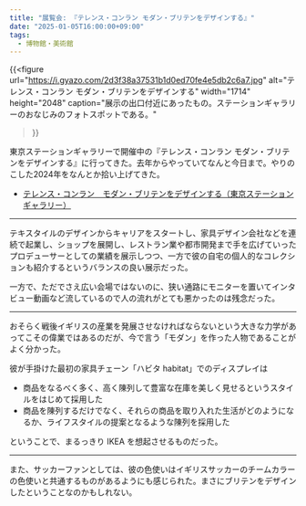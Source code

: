 ```yaml
---
title: "展覧会: 『テレンス・コンラン モダン・ブリテンをデザインする』"
date: "2025-01-05T16:00:00+09:00"
tags:
  - 博物館・美術館
---
```


{{<figure
  url="https://i.gyazo.com/2d3f38a37531b1d0ed70fe4e5db2c6a7.jpg"
  alt="テレンス・コンラン モダン・ブリテンをデザインする"
  width="1714"
  height="2048"
  caption="展示の出口付近にあったもの。ステーションギャラリーのおなじみのフォトスポットである。"
>}}

東京ステーションギャラリーで開催中の『テレンス・コンラン モダン・ブリテンをデザインする』に行ってきた。去年からやっていてなんと今日まで。やりのこした2024年をなんとか拾い上げてきた。

- [テレンス・コンラン　モダン・ブリテンをデザインする（東京ステーションギャラリー）](https://www.ejrcf.or.jp/gallery/exhibition/202410_conran.html)

---

テキスタイルのデザインからキャリアをスタートし、家具デザイン会社などを連続で起業し、ショップを展開し、レストラン業や都市開発まで手を広げていったプロデューサーとしての業績を展示しつつ、一方で彼の自宅の個人的なコレクションも紹介するというバランスの良い展示だった。

一方で、ただでさえ広い会場ではないのに、狭い通路にモニターを置いてインタビュー動画など流しているので人の流れがとても悪かったのは残念だった。

---

おそらく戦後イギリスの産業を発展させなければならないという大きな力学があってこその偉業ではあるのだが、今で言う「モダン」を作った人物であることがよく分かった。

彼が手掛けた最初の家具チェーン「ハビタ habitat」でのディスプレイは

- 商品をなるべく多く、高く陳列して豊富な在庫を美しく見せるというスタイルをはじめて採用した
- 商品を陳列するだけでなく、それらの商品を取り入れた生活がどのようになるか、ライフスタイルの提案となるような陳列を採用した

ということで、まるっきり IKEA を想起させるものだった。

---

また、サッカーファンとしては、彼の色使いはイギリスサッカーのチームカラーの色使いと共通するものがあるようにも感じられた。まさにブリテンをデザインしたということなのかもしれない。
